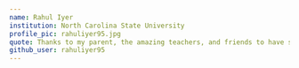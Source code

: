```yaml
---
name: Rahul Iyer
institution: North Carolina State University
profile_pic: rahuliyer95.jpg
quote: Thanks to my parent, the amazing teachers, and friends to have shown the support & encouragement
github_user: rahuliyer95
---
```

